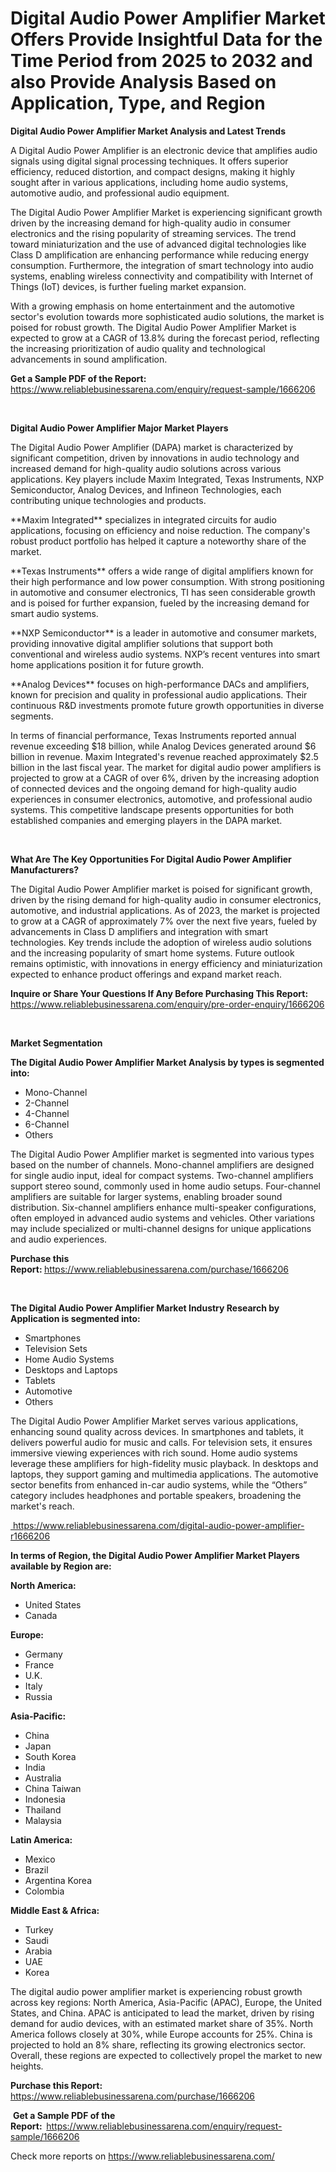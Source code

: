<p><h1>Digital Audio Power Amplifier Market Offers Provide Insightful Data for the Time Period from 2025 to 2032 and also Provide Analysis Based on Application, Type, and Region</h1></p><p><strong>Digital Audio Power Amplifier Market Analysis and Latest Trends</strong></p>
<p><p>A Digital Audio Power Amplifier is an electronic device that amplifies audio signals using digital signal processing techniques. It offers superior efficiency, reduced distortion, and compact designs, making it highly sought after in various applications, including home audio systems, automotive audio, and professional audio equipment. </p><p>The Digital Audio Power Amplifier Market is experiencing significant growth driven by the increasing demand for high-quality audio in consumer electronics and the rising popularity of streaming services. The trend toward miniaturization and the use of advanced digital technologies like Class D amplification are enhancing performance while reducing energy consumption. Furthermore, the integration of smart technology into audio systems, enabling wireless connectivity and compatibility with Internet of Things (IoT) devices, is further fueling market expansion.</p><p>With a growing emphasis on home entertainment and the automotive sector's evolution towards more sophisticated audio solutions, the market is poised for robust growth. The Digital Audio Power Amplifier Market is expected to grow at a CAGR of 13.8% during the forecast period, reflecting the increasing prioritization of audio quality and technological advancements in sound amplification.</p></p>
<p><strong>Get a Sample PDF of the Report:&nbsp;</strong> <a href="https://www.reliablebusinessarena.com/enquiry/request-sample/1666206?utm_campaign=3577&utm_medium=2&utm_source=Github&utm_content=ia&utm_term=06042025&utm_id=digital-audio-power-amplifier">https://www.reliablebusinessarena.com/enquiry/request-sample/1666206</a></p>
<p>&nbsp;</p>
<p><strong>Digital Audio Power Amplifier Major Market Players</strong></p>
<p><p>The Digital Audio Power Amplifier (DAPA) market is characterized by significant competition, driven by innovations in audio technology and increased demand for high-quality audio solutions across various applications. Key players include Maxim Integrated, Texas Instruments, NXP Semiconductor, Analog Devices, and Infineon Technologies, each contributing unique technologies and products.</p><p>**Maxim Integrated** specializes in integrated circuits for audio applications, focusing on efficiency and noise reduction. The company's robust product portfolio has helped it capture a noteworthy share of the market. </p><p>**Texas Instruments** offers a wide range of digital amplifiers known for their high performance and low power consumption. With strong positioning in automotive and consumer electronics, TI has seen considerable growth and is poised for further expansion, fueled by the increasing demand for smart audio systems.</p><p>**NXP Semiconductor** is a leader in automotive and consumer markets, providing innovative digital amplifier solutions that support both conventional and wireless audio systems. NXP’s recent ventures into smart home applications position it for future growth.</p><p>**Analog Devices** focuses on high-performance DACs and amplifiers, known for precision and quality in professional audio applications. Their continuous R&D investments promote future growth opportunities in diverse segments.</p><p>In terms of financial performance, Texas Instruments reported annual revenue exceeding $18 billion, while Analog Devices generated around $6 billion in revenue. Maxim Integrated's revenue reached approximately $2.5 billion in the last fiscal year. The market for digital audio power amplifiers is projected to grow at a CAGR of over 6%, driven by the increasing adoption of connected devices and the ongoing demand for high-quality audio experiences in consumer electronics, automotive, and professional audio systems. This competitive landscape presents opportunities for both established companies and emerging players in the DAPA market.</p></p>
<p>&nbsp;</p>
<p><strong>What Are The Key Opportunities For Digital Audio Power Amplifier Manufacturers?</strong></p>
<p><p>The Digital Audio Power Amplifier market is poised for significant growth, driven by the rising demand for high-quality audio in consumer electronics, automotive, and industrial applications. As of 2023, the market is projected to grow at a CAGR of approximately 7% over the next five years, fueled by advancements in Class D amplifiers and integration with smart technologies. Key trends include the adoption of wireless audio solutions and the increasing popularity of smart home systems. Future outlook remains optimistic, with innovations in energy efficiency and miniaturization expected to enhance product offerings and expand market reach.</p></p>
<p><strong>Inquire or Share Your Questions If Any Before Purchasing This Report:</strong> <a href="https://www.reliablebusinessarena.com/enquiry/pre-order-enquiry/1666206?utm_campaign=3577&utm_medium=2&utm_source=Github&utm_content=ia&utm_term=06042025&utm_id=digital-audio-power-amplifier">https://www.reliablebusinessarena.com/enquiry/pre-order-enquiry/1666206</a></p>
<p>&nbsp;</p>
<p><strong>Market Segmentation</strong></p>
<p><strong>The Digital Audio Power Amplifier Market Analysis by types is segmented into:</strong></p>
<p><ul><li>Mono-Channel</li><li>2-Channel</li><li>4-Channel</li><li>6-Channel</li><li>Others</li></ul></p>
<p><p>The Digital Audio Power Amplifier market is segmented into various types based on the number of channels. Mono-channel amplifiers are designed for single audio input, ideal for compact systems. Two-channel amplifiers support stereo sound, commonly used in home audio setups. Four-channel amplifiers are suitable for larger systems, enabling broader sound distribution. Six-channel amplifiers enhance multi-speaker configurations, often employed in advanced audio systems and vehicles. Other variations may include specialized or multi-channel designs for unique applications and audio experiences.</p></p>
<p><strong>Purchase this Report:&nbsp;</strong><a href="https://www.reliablebusinessarena.com/purchase/1666206?utm_campaign=3577&utm_medium=2&utm_source=Github&utm_content=ia&utm_term=06042025&utm_id=digital-audio-power-amplifier">https://www.reliablebusinessarena.com/purchase/1666206</a></p>
<p>&nbsp;</p>
<p><strong>The Digital Audio Power Amplifier Market Industry Research by Application is segmented into:</strong></p>
<p><ul><li>Smartphones</li><li>Television Sets</li><li>Home Audio Systems</li><li>Desktops and Laptops</li><li>Tablets</li><li>Automotive</li><li>Others</li></ul></p>
<p><p>The Digital Audio Power Amplifier Market serves various applications, enhancing sound quality across devices. In smartphones and tablets, it delivers powerful audio for music and calls. For television sets, it ensures immersive viewing experiences with rich sound. Home audio systems leverage these amplifiers for high-fidelity music playback. In desktops and laptops, they support gaming and multimedia applications. The automotive sector benefits from enhanced in-car audio systems, while the “Others” category includes headphones and portable speakers, broadening the market's reach.</p></p>
<p><a href="https://www.reliablebusinessarena.com/digital-audio-power-amplifier-r1666206?utm_campaign=3577&utm_medium=2&utm_source=Github&utm_content=ia&utm_term=06042025&utm_id=digital-audio-power-amplifier">&nbsp;https://www.reliablebusinessarena.com/digital-audio-power-amplifier-r1666206</a></p>
<p><strong>In terms of Region, the Digital Audio Power Amplifier Market Players available by Region are:</strong></p>
<p>
    <p> <strong> North America: </strong>
        <ul>
            <li>United States</li>
            <li>Canada</li>
        </ul>
        </p> 
    <p> <strong> Europe: </strong>
        <ul>
            <li>Germany</li>
            <li>France</li>
            <li>U.K.</li>
            <li>Italy</li>
            <li>Russia</li>
        </ul>
        </p> 
    <p> <strong> Asia-Pacific: </strong>
        <ul>
            <li>China</li>
            <li>Japan</li>
            <li>South Korea</li>
            <li>India</li>
            <li>Australia</li>
            <li>China Taiwan</li>
            <li>Indonesia</li>
            <li>Thailand</li>
            <li>Malaysia</li>
        </ul>
        </p> 
    <p> <strong> Latin America: </strong>
        <ul>
            <li>Mexico</li>
            <li>Brazil</li>
            <li>Argentina Korea</li>
            <li>Colombia</li>
        </ul>
        </p> 
    <p> <strong> Middle East & Africa: </strong>
        <ul>
            <li>Turkey</li>
            <li>Saudi</li>
            <li>Arabia</li>
            <li>UAE</li>
            <li>Korea</li>
        </ul>
    </p>
    </p>
<p><p>The digital audio power amplifier market is experiencing robust growth across key regions: North America, Asia-Pacific (APAC), Europe, the United States, and China. APAC is anticipated to lead the market, driven by rising demand for audio devices, with an estimated market share of 35%. North America follows closely at 30%, while Europe accounts for 25%. China is projected to hold an 8% share, reflecting its growing electronics sector. Overall, these regions are expected to collectively propel the market to new heights.</p></p>
<p><strong>Purchase this Report: </strong><a href="https://www.reliablebusinessarena.com/purchase/1666206?utm_campaign=3577&utm_medium=2&utm_source=Github&utm_content=ia&utm_term=06042025&utm_id=digital-audio-power-amplifier">https://www.reliablebusinessarena.com/purchase/1666206</a></p>
<p>&nbsp;<strong>Get a Sample PDF of the Report:&nbsp;&nbsp;</strong><a href="https://www.reliablebusinessarena.com/enquiry/request-sample/1666206?utm_campaign=3577&utm_medium=2&utm_source=Github&utm_content=ia&utm_term=06042025&utm_id=digital-audio-power-amplifier">https://www.reliablebusinessarena.com/enquiry/request-sample/1666206</a></p>
<p><strong></strong></p>
<p>Check more reports on <a href="https://www.reliablebusinessarena.com/?utm_campaign=3577&utm_medium=2&utm_source=Github&utm_content=ia&utm_term=06042025&utm_id=digital-audio-power-amplifier">https://www.reliablebusinessarena.com/</a></p>
